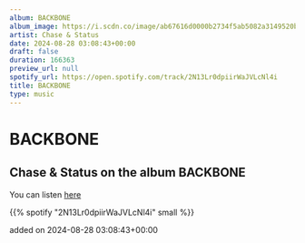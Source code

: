 ```yaml
---
album: BACKBONE
album_image: https://i.scdn.co/image/ab67616d0000b2734f5ab5082a3149520b0a4c54
artist: Chase & Status
date: 2024-08-28 03:08:43+00:00
draft: false
duration: 166363
preview_url: null
spotify_url: https://open.spotify.com/track/2N13Lr0dpiirWaJVLcNl4i
title: BACKBONE
type: music
---
```



# BACKBONE

## Chase & Status on the album BACKBONE

You can listen [here](https://open.spotify.com/track/2N13Lr0dpiirWaJVLcNl4i)

{{% spotify "2N13Lr0dpiirWaJVLcNl4i" small %}}

added on 2024-08-28 03:08:43+00:00